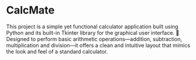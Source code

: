 # CalcMate
This project is a simple yet functional calculator application built using Python and its built-in Tkinter library for the graphical user interface.  Designed to perform basic arithmetic operations—addition, subtraction, multiplication and division—it offers a clean and intuitive layout that mimics the look and feel of a standard calculator.
